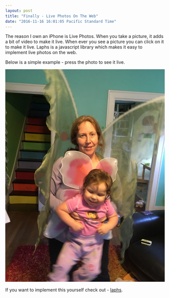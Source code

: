 ```yaml
---
layout: post
title: "Finally - Live Photos On The Web"
date: "2016-11-16 16:01:05 Pacific Standard Time"
---
```


The reason I own an iPhone is Live Photos. When you take a picture, it adds a bit of video to make it live. When ever you see a picture you can click on it to make it live. Laphs is a javascript library which makes it easy to implement live photos on the web. 

Below is a simple example - press the photo to see it live.

<img src="assets/livephotos/tori_wings/photo.jpg" data-live-photo="assets/livephotos/tori_wings/photo.mov" data-live-photo-still-image-time="1.71"/>

If you want to implement this yourself check out -  [laphs](https://github.com/tumblr/laphs).

